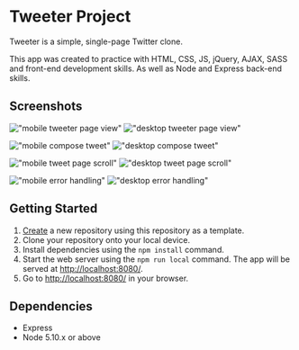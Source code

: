 # Tweeter Project

Tweeter is a simple, single-page Twitter clone.

This app was created to practice with HTML, CSS, JS, jQuery, AJAX, SASS and front-end development skills. As well as Node and Express back-end skills.

## Screenshots

!["mobile tweeter page view"](https://github.com/arismink/tweeter/blob/master/docs/tablet-tweet-page.png?raw=true)
!["desktop tweeter page view"](https://github.com/arismink/tweeter/blob/master/docs/desktop-tweet-page.png?raw=true)

!["mobile compose tweet"](https://github.com/arismink/tweeter/blob/master/docs/tablet-compose-tweet.png?raw=true)
!["desktop compose tweet"](https://github.com/arismink/tweeter/blob/master/docs/desktop-compose-tweet.png?raw=true)

!["mobile tweet page scroll"](https://github.com/arismink/tweeter/blob/master/docs/tablet-tweet-page-scroll.png?raw=true)
!["desktop tweet page scroll"](https://github.com/arismink/tweeter/blob/master/docs/desktop-page-scroll.png?raw=true)

!["mobile error handling"](https://github.com/arismink/tweeter/blob/master/docs/mobile-error-handling.png?raw=true)
!["desktop error handling"](https://github.com/arismink/tweeter/blob/master/docs/desktop-error-handling.png?raw=true)

## Getting Started

1. [Create](https://docs.github.com/en/repositories/creating-and-managing-repositories/creating-a-repository-from-a-template) a new repository using this repository as a template.
2. Clone your repository onto your local device.
3. Install dependencies using the `npm install` command.
3. Start the web server using the `npm run local` command. The app will be served at <http://localhost:8080/>.
4. Go to <http://localhost:8080/> in your browser.

## Dependencies

- Express
- Node 5.10.x or above
